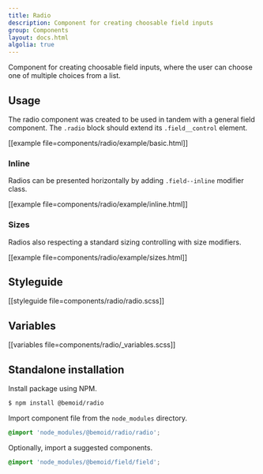 ```yaml
---
title: Radio
description: Component for creating choosable field inputs
group: Components
layout: docs.html
algolia: true
---
```


Component for creating choosable field inputs, where the user can choose one of multiple choices from a list.

## Usage

The radio component was created to be used in tandem with a general field component. The `.radio` block should extend its `.field__control` element.

[[example file=components/radio/example/basic.html]]

### Inline

Radios can be presented horizontally by adding `.field--inline` modifier class.

[[example file=components/radio/example/inline.html]]

### Sizes

Radios also respecting a standard sizing controlling with size modifiers.

[[example file=components/radio/example/sizes.html]]

## Styleguide

[[styleguide file=components/radio/radio.scss]]

## Variables

[[variables file=components/radio/_variables.scss]]

## Standalone installation

Install package using NPM.

```bash
$ npm install @bemoid/radio
```

Import component file from the `node_modules` directory.

```scss
@import 'node_modules/@bemoid/radio/radio';
```

Optionally, import a suggested components.

```scss
@import 'node_modules/@bemoid/field/field';
```

